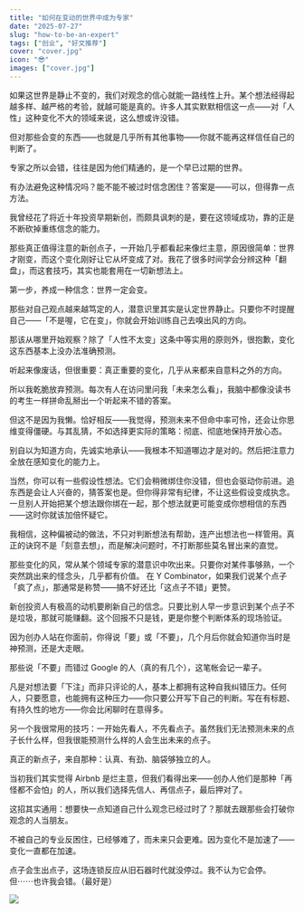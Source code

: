 ```yaml
---
title: "如何在变动的世界中成为专家"
date: "2025-07-27"
slug: "how-to-be-an-expert"
tags: ["创业", "好文推荐"]
cover: "cover.jpg"
icon: "😎"
images: ["cover.jpg"]
---
```

如果这世界是静止不变的，我们对观念的信心就能一路线性上升。某个想法经得起越多样、越严格的考验，就越可能是真的。许多人其实默默相信这一点——对「人性」这种变化不大的领域来说，这么想或许没错。



但对那些会变的东西——也就是几乎所有其他事物——你就不能再这样信任自己的判断了。



专家之所以会错，往往是因为他们精通的，是一个早已过期的世界。



有办法避免这种情况吗？能不能不被过时信念困住？答案是——可以，但得靠一点方法。



我曾经花了将近十年投资早期新创，而颇具讽刺的是，要在这领域成功，靠的正是不断砍掉重练信念的能力。



那些真正值得注意的新创点子，一开始几乎都看起来像烂主意，原因很简单：世界才刚变，而这个变化刚好让它从坏变成了对。我花了很多时间学会分辨这种「翻盘」，而这套技巧，其实也能套用在一切新想法上。



第一步，养成一种信念：世界一定会变。



那些对自己观点越来越笃定的人，潜意识里其实是认定世界静止。只要你不时提醒自己——「不是喔，它在变」，你就会开始训练自己去嗅出风的方向。



那该从哪里开始观察？除了「人性不太变」这条中等实用的原则外，很抱歉，变化这东西基本上没办法准确预测。



听起来像废话，但很重要：真正重要的变化，几乎从来都来自意料之外的方向。



所以我乾脆放弃预测。每次有人在访问里问我「未来怎么看」，我脑中都像没读书的考生一样拼命乱掰出一个听起来不错的答案。



但这不是因为我懒。恰好相反——我觉得，预测未来不但命中率可怜，还会让你思维变得僵硬。与其乱猜，不如选择更实际的策略：彻底、彻底地保持开放心态。



别自以为知道方向，先诚实地承认——我根本不知道哪边才是对的。然后把注意力全放在感知变化的能力上。



当然，你可以有一些假设性想法。它们会稍微绑住你没错，但也会驱动你前进。追东西是会让人兴奋的，猜答案也是。但你得非常有纪律，不让这些假设变成执念。
一旦别人开始把某个想法跟你绑在一起，那个想法就更可能变成你想相信的东西——这时你就该加倍怀疑它。



我相信，这种偏被动的做法，不只对判断想法有帮助，连产出想法也一样管用。真正的诀窍不是「刻意去想」，而是解决问题时，不打断那些莫名冒出来的直觉。



那些变化的风，常从某个领域专家的潜意识中吹出来。只要你对某件事够熟，一个突然跳出来的怪念头，几乎都有价值。
在 Y Combinator，如果我们说某个点子「疯了点」，那通常是称赞——搞不好还比「这点子不错」更赞。



新创投资人有极高的动机要刷新自己的信念。只要比别人早一步意识到某个点子不是垃圾，那就可能赚翻。这个回报不只是钱，更是你整个判断体系的现场验证。



因为创办人站在你面前，你得说「要」或「不要」，几个月后你就会知道你当时是神预测，还是大走眼。



那些说「不要」而错过 Google 的人（真的有几个），这笔帐会记一辈子。



凡是对想法要「下注」而非只评论的人，基本上都拥有这种自我纠错压力。任何人，只要愿意，也能拥有这种压力——你只要公开写下自己的判断。写在有标题、有持久性的地方——你会比闲聊时在意得多。



另一个我很常用的技巧：一开始先看人，不先看点子。虽然我们无法预测未来的点子长什么样，但我很能预测什么样的人会生出未来的点子。



真正的新点子，来自那种：认真、有劲、脑袋够独立的人。



当初我们其实觉得 Airbnb 是烂主意，但我们看得出来——创办人他们是那种「再怪都不会怕」的人，所以我们选择先信人、再信点子，最后押对了。



这招其实通用：想要快一点知道自己什么观念已经过时了？那就去跟那些会打破你观念的人当朋友。



不被自己的专业反困住，已经够难了，而未来只会更难。因为变化不是加速了——变化一直都在加速。



点子会生出点子，这场连锁反应从旧石器时代就没停过。我不认为它会停。
但⋯⋯也许我会错。（最好是）




![](https://prod-files-secure.s3.us-west-2.amazonaws.com/112d0858-5090-4d34-a606-b75eb8d65fd2/46476355-9cf3-4e99-9b7a-3531bc426380/1000202064.png?X-Amz-Algorithm=AWS4-HMAC-SHA256&X-Amz-Content-Sha256=UNSIGNED-PAYLOAD&X-Amz-Credential=ASIAZI2LB466W65RWEBG%2F20250730%2Fus-west-2%2Fs3%2Faws4_request&X-Amz-Date=20250730T194522Z&X-Amz-Expires=3600&X-Amz-Security-Token=IQoJb3JpZ2luX2VjEJv%2F%2F%2F%2F%2F%2F%2F%2F%2F%2FwEaCXVzLXdlc3QtMiJIMEYCIQCdjxPWPl6rDRpRdOUh3gONFr4s3M0zrP%2FaR1PnaUHcdwIhAImtzs%2FkKp6F%2FqpFm43dZFRlghD2AIoKQTa8fA34%2B1sMKogECMT%2F%2F%2F%2F%2F%2F%2F%2F%2F%2FwEQABoMNjM3NDIzMTgzODA1Igx7ooYSMxyEsIOimX8q3AMcoFezVJ4gk7nmb5hxxyqXNb8Ln9Q6%2Bk1NLzIGVedP3MM5TPkIhJU1YODD%2B0ohrqvp24m%2FFrqBbMNRSlf0iD8kmiU2Lcvf4HBA%2FWrPScG34hLYnOExq5Yawv00UsGvc3Sm8mByC6GLIH62%2BSZd5r4nDkSKwpiQM8ZMMUngTtNp6qw39jiFXWucnMvcZZfzrahujN%2BiINuQ9B47B1nXozDMjh%2BfMoHDEjpqGZfHdMk51y6kETw2iri6gglmFsn6dznBCGhQq9YHekitKRTA5YjF27pg6bSafItqJKTsgspPc084%2B8%2BgrYmTqgO3DVFUif4kDKr1U%2Bf8AApZEsfCO36x3RJg7ljyGW1XzKUXKDcfPzs1ICuyHWz8YY9lQ9MQVpox4PtDvHNM1nMzGv7wKtsRzRGMRFXyNV51FYVhO5RAZsT3w4w7jZdXPoMot9k8NZ97iCEOClR8RevynZ8rHTDu1TDimtxQJyxqLg%2BvGIgFbZgenpjR2glBpU6xxFdfAkaTpb9tftmZV8TBqXoYN5kHx7ndpMhw1%2BPwiOJC0X%2BXEMJSgE8NmXAPOqeNb1Dm2MbiC92aSlL3Y9pjBCT7iEqZxXs9vyEeGdi%2FITozcgC3MkmaJcoHouz0PouZczClyanEBjqkAVwWU8%2FCJuiUqxNcMDpbBZSgI5BmE6Xwzqgvo%2FTaFY4g%2BrBjOdWD%2Ba%2B%2F%2B%2F3rYkHps3UiAztO60iA7vomGIiogOfbBScpCVLpsGqy1SzmtgbUSw4Qr85pSoya5vgZrUgypBtxAdEeunegmX7lgBooNlbtqYOginzWtEGmRly6rj1sCO8kDCbELnyO%2BduswrTGJ6gLfhFqwH2yQJca4di8wliV6fa3&X-Amz-Signature=0543e42d5820fe194fff015abfd12936e7374aa719dcb44ce1043a83d6a8a203&X-Amz-SignedHeaders=host&x-amz-checksum-mode=ENABLED&x-id=GetObject)

